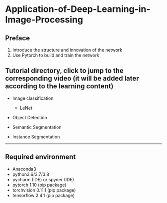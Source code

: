 # Application-of-Deep-Learning-in-Image-Processing

## Preface
1) Introduce the structure and innovation of the network
2) Use Pytorch to build and train the network

## Tutorial directory, click to jump to the corresponding video (it will be added later according to the learning content)

* Image classification
  * LeNet  


* Object Detection


* Semantic Segmentation


* Instance Segmentation


---

## Required environment
* Anaconda3
* python3.6/3.7/3.8
* pycharm (IDE) or spyder (IDE)
* pytorch 1.10 (pip package)
* torchvision 0.11.1 (pip package)
* tensorflow 2.4.1 (pip package)

